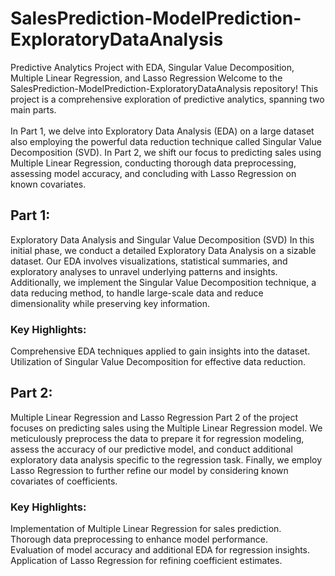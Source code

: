 # SalesPrediction-ModelPrediction-ExploratoryDataAnalysis

Predictive Analytics Project with EDA, Singular Value Decomposition, Multiple Linear Regression, and Lasso Regression
Welcome to the SalesPrediction-ModelPrediction-ExploratoryDataAnalysis repository! This project is a comprehensive exploration of predictive analytics, spanning two main parts. <br></br>In Part 1, we delve into Exploratory Data Analysis (EDA) on a large dataset also employing the powerful data reduction technique called Singular Value Decomposition (SVD). In Part 2, we shift our focus to predicting sales using Multiple Linear Regression, conducting thorough data preprocessing, assessing model accuracy, and concluding with Lasso Regression on known covariates.

## Part 1:
Exploratory Data Analysis and Singular Value Decomposition (SVD)
In this initial phase, we conduct a detailed Exploratory Data Analysis on a sizable dataset. Our EDA involves visualizations, statistical summaries, and exploratory analyses to unravel underlying patterns and insights. Additionally, we implement the Singular Value Decomposition technique, a data reducing method, to handle large-scale data and reduce dimensionality while preserving key information.

### Key Highlights:
Comprehensive EDA techniques applied to gain insights into the dataset. <br>
Utilization of Singular Value Decomposition for effective data reduction. </br>

## Part 2: 
Multiple Linear Regression and Lasso Regression
Part 2 of the project focuses on predicting sales using the Multiple Linear Regression model. We meticulously preprocess the data to prepare it for regression modeling, assess the accuracy of our predictive model, and conduct additional exploratory data analysis specific to the regression task. Finally, we employ Lasso Regression to further refine our model by considering known covariates of coefficients.

### Key Highlights:
Implementation of Multiple Linear Regression for sales prediction. <br>
Thorough data preprocessing to enhance model performance.</br>
Evaluation of model accuracy and additional EDA for regression insights.<br>
Application of Lasso Regression for refining coefficient estimates.</br>

